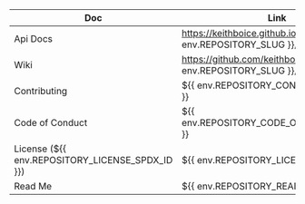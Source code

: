 
| Doc | Link |
| ----- | ----- |
| Api Docs | https://keithboice.github.io/${{ env.REPOSITORY_SLUG }}/ |
| Wiki | https://github.com/keithboice/${{ env.REPOSITORY_SLUG }}/wiki |
| Contributing | ${{ env.REPOSITORY_CONTRIBUTING_URL }} |
| Code of Conduct | ${{ env.REPOSITORY_CODE_OF_CONDUCT_URL }} |
| License (${{ env.REPOSITORY_LICENSE_SPDX_ID }}) | ${{ env.REPOSITORY_LICENSE_URL }} |
| Read Me | ${{ env.REPOSITORY_README_URL }} |